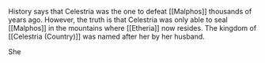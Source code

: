 History says that Celestria was the one to defeat [[Malphos]] thousands of years ago. However, the truth is that Celestria was only able to seal [[Malphos]] in the mountains where [[Etheria]] now resides. The kingdom of [[Celestria (Country)]] was named after her by her husband.

She 